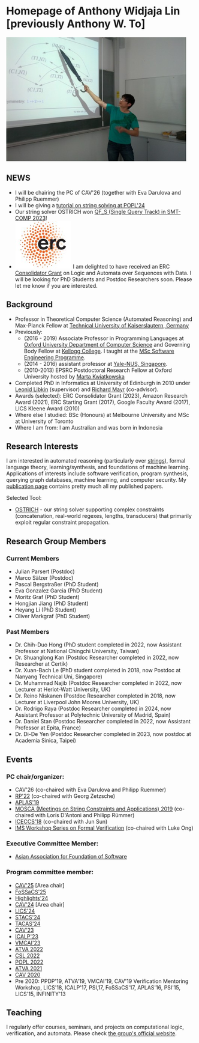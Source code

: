 # Homepage of Anthony Widjaja Lin [previously Anthony W. To]
![My image](anthony-talk.jpg)

## NEWS
- I will be chairing the PC of CAV'26 (together with Eva Darulova and Philipp 
  Ruemmer)
- I will be giving a [tutorial on string solving at POPL'24](https://popl24.sigplan.org/details/POPL-2024-tutorialfest/3/String-Solving-for-Verification)
- Our string solver OSTRICH won [QF_S (Single Query Track) in SMT-COMP 2023](https://smt-comp.github.io/2023/results/qf-s-single-query)!
- ![Image](ERC_logo_small.jpeg) I am delighted to have received an ERC
[Consolidator Grant](https://erc.europa.eu/news-events/news/erc-2022-consolidator-grants-results) on Logic and
  Automata over Sequences with Data. I will be looking for PhD Students and
  Postdoc Researchers soon. Please let me know if you are interested.

## Background
- Professor in Theoretical Computer Science (Automated Reasoning) and 
  Max-Planck Fellow at [Technical University of 
  Kaiserslautern, Germany](https://www.cs.rptu.de/)
- Previously:
  - (2016 - 2019) Associate Professor in Programming Languages at [Oxford University Department of Computer Science](https://www.cs.ox.ac.uk/) and Governing Body Fellow at [Kellogg College](https://www.kellogg.ox.ac.uk/). I taught at the
[MSc Software Engineering Programme](https://www.cs.ox.ac.uk/softeng/).
  - (2014 - 2016) assistant professor at [Yale-NUS, Singapore](https://www.yale-nus.edu.sg).
  - (2010-2013) EPSRC Postdoctoral Research Fellow at Oxford University hosted by [Marta Kwiatkowska](http://www.cs.ox.ac.uk/marta.kwiatkowska/)
- Completed PhD in Informatics at University of Edinburgh in 2010 under [Leonid
  Libkin](https://homepages.inf.ed.ac.uk/libkin/) (supervisor) and [Richard Mayr](https://homepages.inf.ed.ac.uk/rmayr/) (co-advisor).
- Awards (selected): ERC Consolidator Grant (2023), Amazon Research Award 
    (2021), ERC Starting Grant (2017), 
    Google Faculty Award (2017), LICS Kleene Award (2010)
- Where else I studied: BSc (Honours) at Melbourne University and MSc at
  University of Toronto
- Where I am from: I am Australian and was born in Indonesia

## Research Interests
I am interested in automated reasoning (particularly over 
[strings](strings.md)), formal language theory, learning/synthesis, and
foundations of machine learning. Applications of interests include software 
verification, program synthesis, querying graph databases, machine learning, 
and computer security. My [publication page](publications.html) contains 
pretty much all my published papers.

Selected Tool:
- [OSTRICH](https://github.com/uuverifiers/ostrich/) - our string solver
  supporting complex constraints (concatenation, real-world regexes, lengths, 
  transducers) that primarily exploit regular constraint propagation.

## Research Group Members
### Current Members
- Julian Parsert (Postdoc)
- Marco Sälzer (Postdoc)
- Pascal Bergstraßer (PhD Student)
- Eva Gonzalez Garcia (PhD Student)
- Moritz Graf (PhD Student)
- Hongjian Jiang (PhD Student)
- Heyang Li (PhD Student)
- Oliver Markgraf (PhD Student)

### Past Members
- Dr. Chih-Duo Hong (PhD student completed in 2022, now Assistant Professor
  at National Chingchi University, Taiwan)
- Dr. Shuanglong Kan (Postdoc Researcher completed in 2022, now Researcher at
  Certik)
- Dr. Xuan-Bach Le (PhD student completed in 2018, now 
  Postdoc at Nanyang Technical Uni, Singapore)
- Dr. Muhammad Najib (Postdoc Researcher completed in 2022, now Lecturer at
    Heriot-Watt University, UK)
- Dr. Reino Niskanen (Postdoc Researcher completed in 2018, now Lecturer at Liverpool John Moores
  University, UK)
- Dr. Rodrigo Raya (Postdoc Researcher completed in 2024, now Assistant
  Professor at Polytechnic University of Madrid, Spain)
- Dr. Daniel Stan (Postdoc Researcher completed in 2022, now Assistant Professor
  at Epita, France)
- Dr. Di-De Yen (Postdoc Researcher completed in 2023, now postdoc at Academia
  Sinica, Taipei)

## Events
### PC chair/organizer:
- CAV'26 (co-chaired with Eva Darulova and Philipp Ruemmer)
- [RP'22](https://rp2022.mpi-sws.org/) (co-chaired with Georg Zetzsche)
- [APLAS'19](https://conf.researchr.org/home/aplas-2019)
- [MOSCA (Meetings on String Constraints and Applications) 2019](https://mosca19.github.io/) (co-chaired with Loris D'Antoni and Philipp Rümmer)
- [ICECCS'18](http://formal-analysis.com/iceccs/2018/) (co-chaired with Jun Sun)
- [IMS Workshop Series on Formal Verification](https://www2.ims.nus.edu.sg/Programs/016auto/index.php) (co-chaired with Luke Ong)

### Executive Committee Member: 
- [Asian Association for Foundation of Software](http://www.cs.tsukuba.ac.jp/~kam/AAFS/)

### Program committee member: 
- [CAV'25](https://conferences.i-cav.org/2025/cfp/) [Area chair]
- [FoSSaCS'25](https://etaps.org/2025/conferences/fossacs/)
- [Highlights'24](https://highlights-conference.org/2024/cfp)
- [CAV'24](http://i-cav.org/) [Area chair]
- [LICS'24](https://lics.siglog.org/lics24/)
- [STACS'24](https://stacs2024.limos.fr/)
- [TACAS'24](https://etaps.org/2024/conferences/tacas/)
- [CAV'23](http://www.i-cav.org/2023/call-for-papers/)
- [ICALP'23](https://icalp2023.cs.upb.de/cms/)
- [VMCAI'23](https://popl23.sigplan.org/home/VMCAI-2023)
- [ATVA 2022](https://atva-conference.org/2022/)
- [CSL 2022](http://csl2022.uni-goettingen.de/)
- [POPL 2022](https://popl22.sigplan.org/)
- [ATVA 2021](https://formal-analysis.com/atva/2021/)
- [CAV 2020](http://i-cav.org/2020/)
- Pre 2020: PPDP'19, ATVA'19, VMCAI'19, CAV'19 Verification Mentoring Workshop,
  LICS'18, ICALP'17, PSI,17, FoSSaCS'17, APLAS'16, PSI'15, LICS'15, INFINITY'13

## Teaching
I regularly offer courses, seminars, and projects on computational logic, 
verification, and automata. Please check 
[the group's official website](http://arg.cs.uni-kl.de/teaching/).
